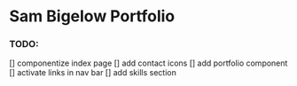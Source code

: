 # Sam Bigelow Portfolio

### TODO:

[] componentize index page
[] add contact icons
[] add portfolio component
[] activate links in nav bar
[] add skills section
